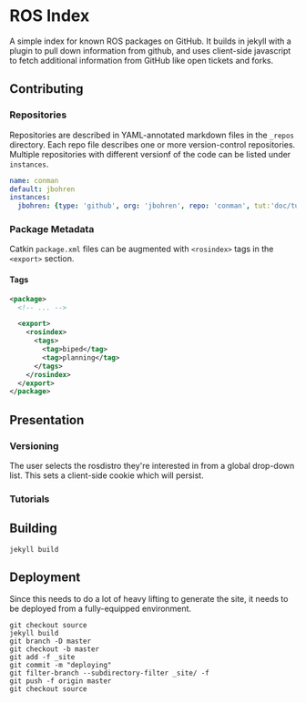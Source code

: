 ROS Index
=========

A simple index for known ROS packages on GitHub. It builds in jekyll with a
plugin to pull down information from github, and uses client-side javascript to
fetch additional information from GitHub like open tickets and forks.

## Contributing

### Repositories

Repositories are described in YAML-annotated markdown files in the `_repos`
directory. Each repo file describes one or more version-control repositories.
Multiple repositories with different versionf of the code can be listed under
`instances`.

```yaml
name: conman
default: jbohren
instances:
  jbohren: {type: 'github', org: 'jbohren', repo: 'conman', tut:'doc/tutorials' }
```

### Package Metadata

Catkin `package.xml` files can be augmented with `<rosindex>` tags in the `<export>` section.

#### Tags

```xml
<package>
  <!-- ... -->

  <export>
    <rosindex>
      <tags>
        <tag>biped</tag>
        <tag>planning</tag>
      </tags>
    </rosindex>
  </export>
</package>
```

## Presentation

### Versioning

The user selects the rosdistro they're interested in from a global drop-down
list. This sets a client-side cookie which will persist.

### Tutorials

## Building

```
jekyll build
```

## Deployment

Since this needs to do a lot of heavy lifting to generate the site, it needs to
be deployed from a fully-equipped environment.

```
git checkout source
jekyll build
git branch -D master
git checkout -b master
git add -f _site
git commit -m "deploying"
git filter-branch --subdirectory-filter _site/ -f
git push -f origin master
git checkout source
```

